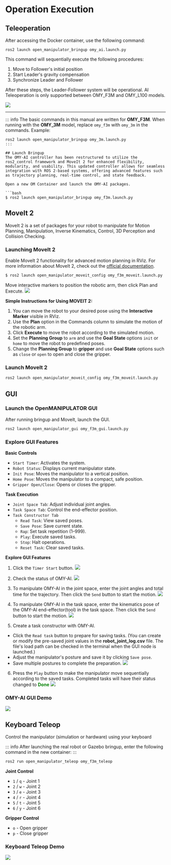 # Operation Execution

## Teleoperation
After accessing the Docker container, use the following command:
```
ros2 launch open_manipulator_bringup omy_ai.launch.py
```
This command will sequentially execute the following procedures:
1. Move to Follower's initial position
2. Start Leader's gravity compensation
3. Synchronize Leader and Follower

After these steps, the Leader-Follower system will be operational. AI Teleoperation is only supported between OMY_F3M and OMY_L100 models.

![](/quick_start_guide/ai_teleop.gif)

---
::: info
The basic commands in this manual are written for **OMY_F3M**.
When running with the **OMY_3M** model, replace `omy_f3m` with `omy_3m` in the commands.
Example:
```
ros2 launch open_manipulator_bringup omy_3m.launch.py
:::

## Launch Bringup
The OMY-AI controller has been restructured to utilize the ros2_control framework and MoveIt 2 for enhanced flexibility, modularity, and usability. This updated controller allows for seamless integration with ROS 2-based systems, offering advanced features such as trajectory planning, real-time control, and state feedback.

Open a new OM Container and launch the OMY-AI packages.

```bash
$ ros2 launch open_manipulator_bringup omy_f3m.launch.py
```

## MoveIt 2
MoveIt 2 is a set of packages for your robot to manipulate for Motion Planning, Manipulation, Inverse Kinematics, Control, 3D Perception and Collision Checking.

###  Launching MoveIt 2
Enable MoveIt 2 functionality for advanced motion planning in RViz.
For more information about MoveIt 2, check out the [official documentation](https://moveit.picknik.ai/main/doc/how_to_guides/how_to_guides.html).
```bash
$ ros2 launch open_manipulator_moveit_config omy_f3m_moveit.launch.py
```
Move interactive markers to position the robotic arm, then click Plan and Execute.
![](/quick_start_guide/moveit2_core.png)

**Simple Instructions for Using MOVEIT 2:**
1. You can move the robot to your desired pose using the **Interactive Marker** visible in RViz.
2. Use the **Plan** option in the Commands column to simulate the motion of the robotic arm.
3. Click **Execute** to move the robot according to the simulated motion.
4. Set the **Planning Group** to `arm` and use the **Goal State** options `init` or `home` to move the robot to predefined poses.
5. Change the **Planning Group** to **gripper** and use **Goal State** options such as `close` or `open` to open and close the gripper.




### Launch MoveIt 2
```bash
ros2 launch open_manipulator_moveit_config omy_f3m_moveit.launch.py
```

## GUI

### Launch the OpenMANIPULATOR GUI
After running bringup and MoveIt, launch the GUI.
```bash
ros2 launch open_manipulator_gui omy_f3m_gui.launch.py
```

### Explore GUI Features
**Basic Controls**
- `Start Timer`: Activates the system.
- `Robot Status`: Displays current manipulator state.
- `Init Pose`: Moves the manipulator to a vertical position.
- `Home Pose`: Moves the manipulator to a compact, safe position.
- `Gripper Open/Close`: Opens or closes the gripper.

**Task Execution**
- `Joint Space Tab`: Adjust individual joint angles.
- `Task Space Tab`: Control the end-effector position.
- `Task Constructor Tab`
  - `Read Task`: View saved poses.
  - `Save Pose`: Save current state.
  - `Rap`: Set task repetition (1–999).
  - `Play`: Execute saved tasks.
  - `Stop`: Halt operations.
  - `Reset Task`: Clear saved tasks.

**Explore GUI Features**
1. Click the `Timer Start` button.
![](/quick_start_guide/OMY_GUI1.png)

2. Check the status of OMY-AI.
![](/quick_start_guide/OMY_GUI2.png)

3. To manipulate OMY-AI in the joint space, enter the joint angles and total time for the trajectory. Then click the `Send` button to start the motion.
![](/quick_start_guide/OMY_GUI3.png)

4. To manipulate OMY-AI in the task space, enter the kinematics pose of the OMY-AI end-effector(tool) in the task space. Then click the `Send` button to start the motion.
![](/quick_start_guide/OMY_GUI4.png)

5. Create a task constructor with OMY-AI.
- Click the `Read task` button to prepare for saving tasks.
(You can create or modify the pre-saved joint values in the **robot_joint_log.csv** file. The file's load path can be checked in the terminal when the GUI node is launched.)
- Adjust the manipulator's posture and save it by clicking `Save pose`.
- Save multiple postures to complete the preparation.
![](/quick_start_guide/OMY_GUI5.png)

6. Press the `Play` button to make the manipulator move sequentially according to the saved tasks. Completed tasks will have their status changed to <span style="color: green; font-weight: bold;">Done</span>
![](/quick_start_guide/OMY_GUI6.png)

### OMY-AI GUI Demo
![](/quick_start_guide/omy_f3m_gui.gif)



## Keyboard Teleop
Control the manipulator (simulation or hardware) using your keyboard

::: info
After launching the real robot or Gazebo bringup, enter the following command in the new container:
:::
```bash
ros2 run open_manipulator_teleop omy_f3m_teleop
```
**Joint Control**
- `1` / `q` - Joint 1
- `2` / `w` - Joint 2
- `3` / `e` - Joint 3
- `4` / `r` - Joint 4
- `5` / `t` - Joint 5
- `6` / `y` - Joint 6

**Gripper Control**
- `o` - Open gripper
- `p` - Close gripper

### Keyboard Teleop Demo
![](/quick_start_guide/omy_f3m_teleoperation.gif)
